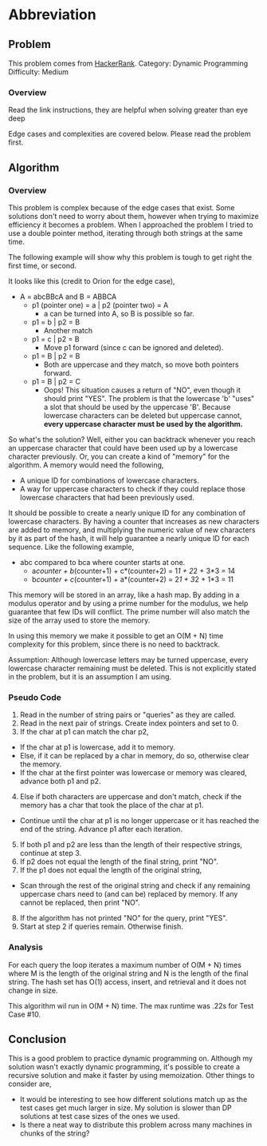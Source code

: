 # Abbreviation

## Problem
This problem comes from [HackerRank](https://www.hackerrank.com/contests/world-codesprint-6/challenges/abbr).
Category: Dynamic Programming
Difficulty: Medium

### Overview
Read the link instructions,
they are helpful when solving
greater than eye deep

Edge cases and complexities are covered below. Please read the problem first.

## Algorithm
### Overview
This problem is complex because of the edge cases that exist. Some
solutions don't need to worry about them, however when trying to maximize
efficiency it becomes a problem. When I approached the problem I tried to
use a double pointer method, iterating through both strings at the same time.

The following example will show why this problem is tough to get right
the first time, or second.

It looks like this (credit to Orion for the edge case),
- A = abcBBcA and B = ABBCA
  - p1 (pointer one) = a | p2 (pointer two) = A
    - a can be turned into A, so B is possible so far.
  - p1 = b | p2 = B
    - Another match
  - p1 = c | p2 = B
    - Move p1 forward (since c can be ignored and deleted).
  - p1 = B | p2 = B
    - Both are uppercase and they match, so move both pointers forward.
  - p1 = B | p2 = C
    - Oops! This situation causes a return of "NO", even though it should
    print "YES". The problem is that the lowercase 'b' "uses" a slot that
    should be used by the uppercase 'B'. Because lowercase characters can
    be deleted but uppercase cannot, **every uppercase character must be
    used by the algorithm.**

So what's the solution? Well, either you can backtrack whenever you reach
an uppercase character that could have been used up by a lowercase
character previously. Or, you can create a kind of "memory" for the
algorithm. A memory would need the following,
- A unique ID for combinations of lowercase characters.
- A way for uppercase characters to check if they could replace those
lowercase characters that had been previously used.

It should be possible to create a nearly unique ID for any combination of
lowercase characters. By having a counter that increases as new
characters are added to memory, and multiplying the numeric value
of new characters by it as part of the hash, it will help guarantee a
nearly unique ID for each sequence. Like the following example,
- abc compared to bca where counter starts at one.
  - a*counter + b*(counter+1) + c*(counter+2) = 1*1 + 2*2 + 3*3 = 14
  - b*counter + c*(counter+1) + a*(counter+2) = 2*1 + 3*2 + 1*3 = 11

This memory will be stored in an array, like a hash map. By adding
in a modulus operator and by using a prime number for the
modulus, we help guarantee that few IDs will conflict. The prime
number will also match the size of the array used to store the
memory.

In using this memory we make it possible to get an O(M + N)
time complexity for this problem, since there is no need
to backtrack.

Assumption: Although lowercase letters may be turned uppercase,
every lowercase character remaining must be deleted. This is not
explicitly stated in the problem, but it is an assumption I am
using.

### Pseudo Code
1. Read in the number of string pairs or "queries" as they are called.
2. Read in the next pair of strings. Create index pointers and set to 0.
3. If the char at p1 can match the char p2,
  - If the char at p1 is lowercase, add it to memory.
  - Else, if it can be replaced by a char in memory, do so,
  otherwise clear the memory.
  - If the char at the first pointer was lowercase or memory was cleared,
  advance both p1 and p2.
4. Else if both characters are uppercase and don't match, check if
the memory has a char that took the place of the char at p1.
  - Continue until the char at p1 is no longer uppercase or
  it has reached the end of the string. Advance p1 after each iteration.
5. If both p1 and p2 are less than the length of their respective strings,
continue at step 3.
6. If p2 does not equal the length of the final string, print "NO".
7. If the p1 does not equal the length of the original string,
  - Scan through the rest of the original string and check if any
  remaining uppercase chars need to (and can be) replaced by
  memory. If any cannot be replaced, then print "NO".
8. If the algorithm has not printed "NO" for the query, print "YES".
9. Start at step 2 if queries remain. Otherwise finish.

### Analysis
For each query the loop iterates a maximum number of O(M + N) times
where M is the length of the original string and N is the length of the
final string. The hash set has O(1) access, insert, and retrieval and
it does not change in size.

This algorithm wil run in O(M + N) time. The max runtime was .22s for
Test Case #10.

## Conclusion
This is a good problem to practice dynamic programming on. Although my
solution wasn't exactly dynamic programming, it's possible to create a
recursive solution and make it faster by using memoization. Other
things to consider are,
- It would be interesting to see how different solutions match up as the
test cases get much larger in size. My solution is slower than DP solutions
at test case sizes of the ones we used.
- Is there a neat way to distribute this problem across many machines
in chunks of the string?
